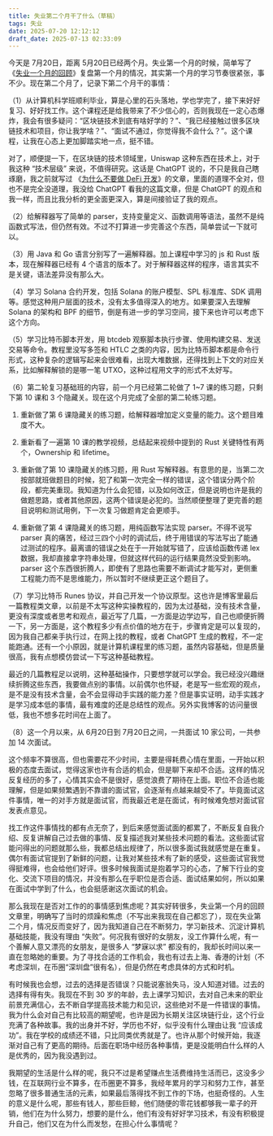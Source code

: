 ```yaml
---
title: 失业第二个月干了什么（草稿）
tags: 失业
date: 2025-07-20 12:12:12
draft_date: 2025-07-13 02:33:09
---
```


今天是 7月20日，距离 5月20日已经两个月。失业第一个月的时候，简单写了《[失业一个月的回顾](/2025/06/20/失业一个月的回顾/)》复盘第一个月的情况，其实第一个月的学习节奏很紧张，事不少。现在第二个月了，记录下第二个月干的事情：

（1）从计算机科学班顺利毕业，算是心里的石头落地，学也学完了，接下来好好复习、好好找工作。这个课程还是给我带来了不少信心的，否则我现在一定心态爆炸，我会有很多疑问：“区块链技术到底有啥好学的？”、“我已经接触过很多区块链技术和项目，你让我学啥？”、“面试不通过，你觉得我不会什么？”。这个课程，让我在心态上更加脚踏实地一点，挺不错。

对了，顺便提一下，在区块链的技术领域里，Uniswap 这种东西在技术上，对于我这种 “技术层级” 来说，不值得研究。这话是 ChatGPT 说的，不只是我自己瞎琢磨，我之前就写过 《[为什么不要做 DeFi 开发](/2024/09/11/为什么不要做智能合约开发和DeFi开发/)》的文章，里面的道理不全对，但也不是完全没道理，我没给 ChatGPT 看我的这篇文章，但是 ChatGPT 的观点和我一样，而且比我分析的更全面更深入，算是间接验证了我的观点。

（2）给解释器写了简单的 parser，支持变量定义、函数调用等语法，虽然不是纯函数式写法，但仍然有效。不过不打算进一步完善这个东西，简单尝试一下就可以。

（3）用 Java 和 Go 语言分别写了一遍解释器。加上课程中学习的 js 和 Rust 版本，现在解释器已经有 4 个语言的版本了。对于解释器这样的程序，语言其实不是关键，语法差异没有那么大。

（4）学习 Solana 合约开发，包括 Solana 的账户模型、SPL 标准库、SDK 调用等。感觉这种用户层面的技术，没有太多值得深入的地方。如果要深入去理解 Solana 的架构和 BPF 的细节，倒是有进一步的学习空间，接下来也许可以考虑下这个方向。

（5）学习比特币脚本开发，用 btcdeb 观察脚本执行步骤、使用构建交易、发送交易等命令。教程里没写多签和 HTLC 之类的内容，因为比特币脚本都是命令行形式，这种复杂的逻辑写起来会很难看，出现大堆数据，还得找到上下文的对应关系，比如解释解锁的是哪一笔 UTXO，这种过程用文字的形式不太好写。

（6）第二轮复习基础班的内容，前一个月已经第二轮做了 1~7 课的练习题，只剩下第 10 课和 3 个隐藏关。现在这个月完成了全部的第二轮练习题。
  1. 重新做了第 6 课隐藏关的练习题，给解释器增加定义变量的能力。这个题目难度不大。

  2. 重新看了一遍第 10 课的教学视频，总结起来视频中提到的 Rust 关键特性有两个，Ownership 和 lifetime。

  3. 重新做了第 10 课隐藏关的练习题，用 Rust 写解释器。有意思的是，当第二次按部就班做题目的时候，犯了和第一次完全一样的错误，这个错误分两个阶段，都完美重现。我知道为什么会犯错，以及如何改正，但是说明也许是我的做题思路，或者其他原因，这两个错误是必犯的。当然顺便整理了更完善的题目说明和测试用例，下一次复习做题肯定会更顺手。

  4. 重新做了第 4 课隐藏关的练习题，用纯函数写法实现 parser。不得不说写 parser 真的痛苦，经过三四个小时的调试后，终于用错误的写法写出了能通过测试的程序。最离谱的错误之处在于一开始就写错了，应该给函数传递 lex 数据，我却直接拿字符串处理，但就这样代码的运行结果竟然没受到影响。parser 这个东西很折腾人，即使有了思路也需要不断调试才能写对，更侧重工程能力而不是思维能力，所以暂时不继续更正这个题目了。

（7）学习比特币 Runes 协议，并自己开发一个协议原型。这也许是博客里最后一篇教程类文章，以前是不太写这种实操教程的，因为太过基础，没有技术含量，更没有深度或者思考和观点，最近写了几篇，一方面是边学边写，自己也顺便折腾一下，另一方面是，这个教程多少有点价值的地方在于，步骤肯定是可以复现的，因为我自己都亲手执行过，在网上找的教程，或者 ChatGPT 生成的教程，不一定能跑通。还有一个小原因，就是计算机课程里的练习题，虽然内容基础，但是质量很高，我有点想模仿尝试一下写这种基础教程。

最近的几篇教程足以说明，这种基础操作，只要想学就可以学会。我已经没兴趣继续折腾这些东西，我要做点别的事情。以前偶尔也怀疑，老是写一些宏观的观点，是不是没有技术含量，会不会显得动手实践的能力差？但是事实证明，动手实践才是学习成本低的事情，最有难度的还是总结性的观点。另外实我博客的访问量很低，我也不想多花时间在上面了。

（8）这一个月以来，从 6月20日到 7月20日之间，一共面试 10 家公司，一共参加 14 次面试。

这个频率不算很高，但也需要花不少时间，主要是得耗费心情在里面，一开始以积极的态度去面试，觉得这家也许有合适的机会，但是聊下来却不合适。这样的情况反复经历的多了，心情其实会不是很好，感觉浪费了期待在上面。职位不合适也能理解，但是如果频繁遇到不靠谱的面试官，会逐渐有点越来越受不了。毕竟面试这件事情，唯一的对手方就是面试官，而我最近老是在面试，有时候难免想对面试官发表点意见。

找工作这件事情找的都有点无奈了，到后来感觉面试面的都累了，不断反复自我介绍、反复讲解自己过去做的事情、反复描述我对某些技术问题的看法。这些面试官能问得出的问题就那么些，我都总结出规律了，所以很多面试我就感觉是在重复。偶尔有面试官提到了新鲜的问题，让我对某些技术有了新的感受，这些面试官我觉得挺难得，也会给他们好评。很多时候我面试是抱着学习的心态，了解下行业的变化、交流下项目的情况，并没有那么在乎职位是否合适、面试结果如何，所以如果在面试中学到了什么，也会挺感谢这次面试的机会。

那么我现在是否对工作的的事情感到焦虑呢？其实好转很多，失业第一个月的回顾文章里，明确写了当时的烦躁和焦虑（不写出来我现在自己都忘了），现在失业第二个月，情况反而变好了，因为我知道自己在不断努力，学习新技术、沉淀计算机基础技能，我没有理由 “失败”。何况我有很好的女朋友，没工作算什么呢，有一个善解人意又漂亮的女朋友，是很多人 “梦寐以求” 都没有的，我却长时间以来一直在忽略她的重要。为了寻找合适的工作机会，我也有过去上海、香港的计划（不考虑深圳，在币圈“深圳盘”很有名），但是仍然在考虑具体的方式和时机。

有时候我也会想，过去的选择是否错误？只能说塞翁失马，没人知道对错。过去的选择有得有失。我现在不到 30 岁的年龄，去上课学习知识，去对自己未来的职业前景充满信心，去不断自学提高技术能力和见识，这些绝对不是一件错误的事情。我为什么会对自己有比较高的期望呢，也许是因为长期关注区块链行业，这个行业充满了各种故事。我的出身并不好，学历也不好，似乎没有什么理由让我 “应该成功”。我在学校的成绩还不错，只比同类优秀就是了。也许从那个时候开始，我逐渐对自己有了更高的期待。后面在职场中经历各种事情，更是没能明白什么样的人是优秀的，因为我没遇到过。

我期望的生活是什么样的呢，我只不过是希望赚点生活费维持生活而已，这没多少钱，在互联网行业不算多，在币圈更不算多，我经年累月的学习和努力工作，甚至忽略了很多普通生活的元素，如果最后落得找不到工作的下场，也挺奇怪的。人生的意义是什么呢，那些有钱人，那些巨鲸，他们随便的零花钱都够我一辈子的开销，他们在为什么努力，想要的是什么，他们有没有好好学习技术，有没有积极提升自己，他们又在为什么而发愁，在担心什么事情呢？


